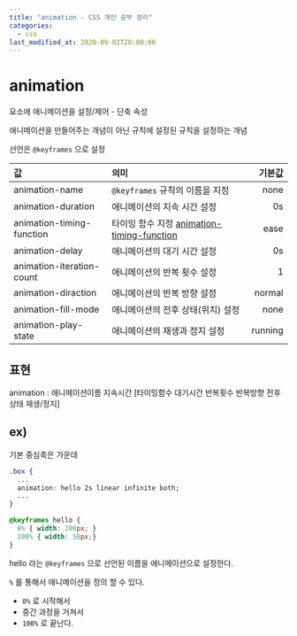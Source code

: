 ```yaml
---
title: "animation - CSS 개인 공부 정리"
categories: 
  - css
last_modified_at: 2020-09-02T20:00:00
---
```


# animation

요소에 애니메이션을 설정/제어 - 단축 속성

애니메이션을 만들어주는 개념이 아닌 규칙에 설정된 규칙을 설정하는 개념

선언은 `@keyframes` 으로 설정

| 값 | 의미 | 기본값 |
|:---|:---|---:|
| animation-name | `@keyframes` 규칙의 이름을 지정 | none |
| animation-duration | 애니메이션의 지속 시간 설정 | 0s |
| animation-timing-function | 타이밍 함수 지정 [animation-timing-function](https://developer.mozilla.org/en-US/docs/Web/CSS/easing-function) | ease |
| animation-delay | 애니메이션의 대기 시간 설정 | 0s |
| animation-iteration-count | 애니메이션의 반복 횟수 설정 | 1 |
| animation-diraction | 애니메이션의 반복 방향 설정 | normal |
| animation-fill-mode | 애니메이션의 전후 상태(위치) 설정 | none |
| animation-play-state | 애니메이션의 재생과 정지 설정 | running |


## 표현
animation : 애니메이션이름 지속시간 [타이밍함수 대기시간 반복횟수 반복방향 전후상태 재생/정지]

## ex)

기본 중심축은 가운데
```css
.box {
  ...
  animation: hello 2s linear infinite both;
  ...
}

@keyframes hello {
  0% { width: 200px; }
  100% { width: 50px;}
}
```

hello 라는 `@keyframes` 으로 선언된 이름을 애니메이션으로 설정한다.

`%` 를 통해서 애니메이션을 정의 할 수 있다.
* `0%` 로 시작해서
* 중간 과정을 거쳐서
* `100%` 로 끝난다.

